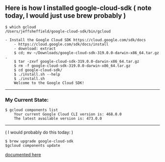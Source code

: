 Here is how I installed google-cloud-sdk ( note today, I would just use brew probably )
-----------------------------------------------
```
$ which gcloud
/Users/jeffsheffield/google-cloud-sdk/bin/gcloud
```
```
- Install the Google Cloud SDK https://cloud.google.com/sdk/docs
    - https://cloud.google.com/sdk/docs/install
    - download: extract
    $ cd; mv ~/Downloads/google-cloud-sdk-319.0.0-darwin-x86_64.tar.gz .
    $ tar -zxvf google-cloud-sdk-319.0.0-darwin-x86_64.tar.gz 
    $ rm -f google-cloud-sdk-319.0.0-darwin-x86_64.tar.gz 
    $ cd google-cloud-sdk/
    $ ./install.sh --help
    $ ./install.sh
    Welcome to the Google Cloud SDK!
```
-----------------------------------------------
### My Current State:
```
$ gcloud components list
    Your current Google Cloud CLI version is: 468.0.0
    The latest available version is: 473.0.0
```
-----------------------------------------------
( I would probably do this today: )
```
$ brew upgrade google-cloud-sdk
$gcloud components update
```
[documented here](https://stackoverflow.com/a/78128354
)


